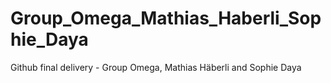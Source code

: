 # Group_Omega_Mathias_Haberli_Sophie_Daya
Github final delivery - Group Omega, Mathias Häberli and Sophie Daya
